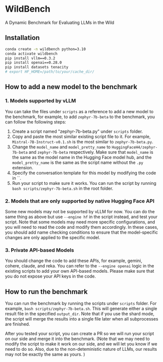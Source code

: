 # WildBench
A Dynamic Benchmark for Evaluating LLMs in the Wild 


## Installation

```bash
conda create -n wildbench python=3.10
conda activate wildbench
pip install vllm==0.3.2
pip install openai==0.28.0
pip install datasets tenacity
# export HF_HOME=/path/to/your/cache_dir/
```

<!-- 
pip install vllm==0.3.1
pip install openai==0.28.0
pip install datasets tenacity

export HF_HOME=/net/nfs/climate/tmp_cache/
 -->


## How to add a new model to the benchmark

### 1. Models supported by vLLM

You can take the files under `scripts` as a reference to add a new model to the benchmark, for example, to add `zephyr-7b-beta` to the benchmark, you can follow the following steps:
1. Create a script named "zephyr-7b-beta.py" under `scripts` folder.
2. Copy and paste the most similar existing script file to it.  For example, `Mistral-7B-Instruct-v0.1.sh` is the most similar to `zephyr-7b-beta.py`.
3. Change the `model_name` and `model_pretty_name` to `HuggingFaceH4/zephyr-7b-beta` and `zephyr-7b-beta` respectively. Make sure that `model_name` is the same as the model name in the Hugging Face model hub, and the `model_pretty_name` is the same as the script name without the `.py` extension.
4. Specify the conversation template for this model by modifying the code in ``.
5. Run your script to make sure it works. You can run the script by running `bash scripts/zephyr-7b-beta.sh` in the root folder.

### 2. Models that are only supported by native Hugging Face API

Some new models may not be supported by vLLM for now. You can do the same thing as above but use `--engine hf` in the script instead, and test your script. Note that some models may need more specific configurations, and you will need to read the code and modify them accordingly. In these cases, you should add name checking conditions to ensure that the model-specific changes are only applied to the specific model.

### 3. Private API-based Models

You should change the code to add these APIs, for example, gemini, cohere, claude, and reka. You can refer to the `--engine openai` logic in the existing scripts to add your own API-based models. Please make sure that you do not expose your API keys in the code.

## How to run the benchmark

You can run the benchmark by running the scripts under `scripts` folder. For example, `bash scripts/zephyr-7b-beta.sh`. This will generate either a single result file in the specified `output_dir`. Note that if you use the shard mode, the script will merge the results into a single file later when all subprocesses are finished.


After you tested your script, you can create a PR so we will run your script on our side and merge it into the benchmark. (Note that we may need to modify the script to make it work on our side, and we will let you know if we need to do so. Also, due to the non-deteministic nature of LLMs, our results may not be exactly the same as yours. )










